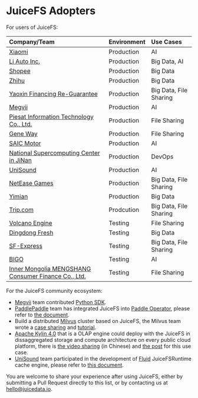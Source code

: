 # JuiceFS Adopters

For users of JuiceFS:

| Company/Team                                                                            | Environment | Use Cases              |
| :---                                                                                    | :---        | :---                   |
| [Xiaomi](https://www.mi.com)                                                            | Production  | AI                     |
| [Li Auto Inc.](https://www.lixiang.com)                                                 | Production  | Big Data, AI           |
| [Shopee](https://shopee.com)                                                            | Production  | Big Data               |
| [Zhihu](https://www.zhihu.com)                                                          | Production  | Big Data               |
| [Yaoxin Financing Re-Guarantee](https://www.yaoxinhd.com)                               | Production  | Big Data, File Sharing |
| [Megvii](https://megvii.com)                                                            | Production  | AI                     |
| [Piesat Information Technology Co., Ltd.](https://www.piesat.cn)                        | Production  | File Sharing           |
| [Gene Way](http://www.geneway.cn)                                                       | Production  | File Sharing           |
| [SAIC Motor](https://www.saicmotor.com/english/index.shtml)                             | Production  | AI                     |
| [National Supercomputing Center in JiNan](https://www.nsccjn.cn/)                       | Production  | DevOps                 |
| [UniSound](https://www.unisound.com)                                                    | Production  | AI                     |
| [NetEase Games](http://www.neteasegames.com)                                            | Production  | Big Data, File Sharing |
| [Yimian](https://www.yimian.io)                                                         | Production  | Big Data               |
| [Trip.com](https://us.trip.com/)                                                        | Prodcution  | Big Data, File Sharing |
| [Volcano Engine](https://www.volcengine.com)                                            | Testing     | File Sharing           |
| [Dingdong Fresh](https://www.100.me)                                                    | Testing     | Big Data               |
| [SF-Express](https://www.sf-express.com)                                                | Testing     | Big Data, File Sharing |
| [BIGO](https://bigo.tv)                                                                 | Testing     | AI                     |
| [Inner Mongolia MENGSHANG Consumer Finance Co., Ltd.](https://www.mengshangxiaofei.com) | Testing     | File Sharing           |

For the JuiceFS community ecosystem:

- [Megvii](https://en.megvii.com) team contributed [Python SDK](https://github.com/megvii-research/juicefs-python).
- [PaddlePaddle](https://github.com/paddlepaddle/paddle) team has integrated JuiceFS into [Paddle Operator](https://github.com/PaddleFlow/paddle-operator), please refer to [the document](https://github.com/PaddleFlow/paddle-operator/blob/sampleset/docs/en/ext-overview.md).
- Build a distributed [Milvus](https://milvus.io) cluster based on JuiceFS, the Milvus team wrote a [case sharing](https://zilliz.com/blog/building-a-milvus-cluster-based-on-juicefs) and [tutorial](https://tutorials.milvus.io/en-juicefs/index.html?index=..%2F..index#0).
- [Apache Kylin 4.0](http://kylin.apache.org) that is a OLAP engine could deploy with the JuiceFS in dissaggregated storage and compute architecture on every public cloud platform, there is [the video sharing](https://www.bilibili.com/video/BV1c54y1W72S) (in Chinese) and [the post](https://juicefs.com/blog/en/posts/optimize-kylin-on-juicefs/) for this use case.
- [UniSound](https://www.unisound.com) team participated in the development of [Fluid](https://github.com/fluid-cloudnative/fluid) JuiceFSRuntime cache engine, please refer to [this document](https://github.com/fluid-cloudnative/fluid/blob/master/docs/en/samples/juicefs_runtime.md).

You are welcome to share your experience after using JuiceFS, either by submitting a Pull Request directly to this list, or by contacting us at hello@juicedata.io.
